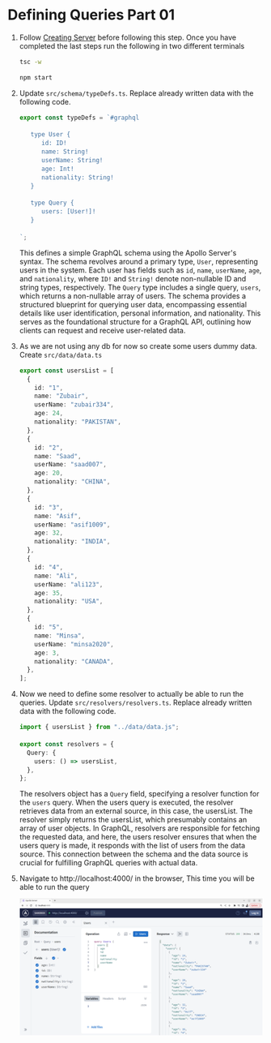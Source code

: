 # Defining Queries Part 01

1. Follow [Creating Server](../step07b_creating_server/) before following this step. Once you have completed the last steps run the following in two different terminals

   ```bash
   tsc -w
   ```

   ```bash
   npm start
   ```

2. Update `src/schema/typeDefs.ts`. Replace already written data with the following code.

   ```ts
   export const typeDefs = `#graphql
   
      type User {
         id: ID!
         name: String!
         userName: String!
         age: Int!
         nationality: String!
      }
   
      type Query {
         users: [User!]!
      }
      
   `;
   ```

   This defines a simple GraphQL schema using the Apollo Server's syntax. The schema revolves around a primary type, `User`, representing users in the system. Each user has fields such as `id`, `name`, `userName`, `age`, and `nationality`, where `ID!` and `String!` denote non-nullable ID and string types, respectively. The `Query` type includes a single query, `users`, which returns a non-nullable array of users. The schema provides a structured blueprint for querying user data, encompassing essential details like user identification, personal information, and nationality. This serves as the foundational structure for a GraphQL API, outlining how clients can request and receive user-related data.

3. As we are not using any db for now so create some users dummy data. Create `src/data/data.ts`

   ```ts
   export const usersList = [
     {
       id: "1",
       name: "Zubair",
       userName: "zubair334",
       age: 24,
       nationality: "PAKISTAN",
     },
     {
       id: "2",
       name: "Saad",
       userName: "saad007",
       age: 20,
       nationality: "CHINA",
     },
     {
       id: "3",
       name: "Asif",
       userName: "asif1009",
       age: 32,
       nationality: "INDIA",
     },
     {
       id: "4",
       name: "Ali",
       userName: "ali123",
       age: 35,
       nationality: "USA",
     },
     {
       id: "5",
       name: "Minsa",
       userName: "minsa2020",
       age: 3,
       nationality: "CANADA",
     },
   ];
   ```

4. Now we need to define some resolver to actually be able to run the queries. Update `src/resolvers/resolvers.ts`. Replace already written data with the following code.

   ```ts
   import { usersList } from "../data/data.js";

   export const resolvers = {
     Query: {
       users: () => usersList,
     },
   };
   ```

   The resolvers object has a `Query` field, specifying a resolver function for the `users` query. When the users query is executed, the resolver retrieves data from an external source, in this case, the usersList. The resolver simply returns the usersList, which presumably contains an array of user objects. In GraphQL, resolvers are responsible for fetching the requested data, and here, the users resolver ensures that when the users query is made, it responds with the list of users from the data source. This connection between the schema and the data source is crucial for fulfilling GraphQL queries with actual data.

5. Navigate to http://localhost:4000/ in the browser, This time you will be able to run the query

   ![Users Query](./asserts/ss01.png)
